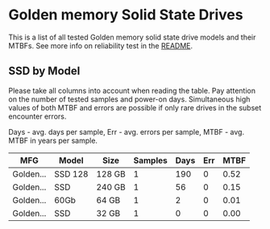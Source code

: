 Golden memory Solid State Drives
================================

This is a list of all tested Golden memory solid state drive models and their MTBFs. See
more info on reliability test in the [README](https://github.com/linuxhw/SMART).

SSD by Model
------------

Please take all columns into account when reading the table. Pay attention on the
number of tested samples and power-on days. Simultaneous high values of both MTBF
and errors are possible if only rare drives in the subset encounter errors.

Days - avg. days per sample,
Err  - avg. errors per sample,
MTBF - avg. MTBF in years per sample.

| MFG       | Model              | Size   | Samples | Days  | Err   | MTBF |
|-----------|--------------------|--------|---------|-------|-------|------|
| Golden... | SSD 128            | 128 GB | 1       | 190   | 0     | 0.52   |
| Golden... | SSD                | 240 GB | 1       | 56    | 0     | 0.15   |
| Golden... | 60Gb               | 64 GB  | 1       | 2     | 0     | 0.01   |
| Golden... | SSD                | 32 GB  | 1       | 0     | 0     | 0.00   |
